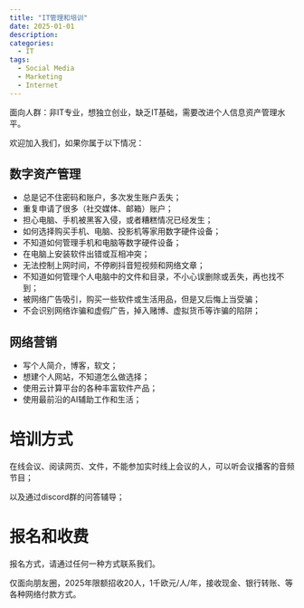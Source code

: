 ```yaml
---
title: "IT管理和培训"
date: 2025-01-01
description: 
categories:
  - IT
tags:
  - Social Media
  - Marketing
  - Internet
---
```


面向人群：非IT专业，想独立创业，缺乏IT基础，需要改进个人信息资产管理水平。

欢迎加入我们，如果你属于以下情况：

## 数字资产管理
- 总是记不住密码和账户，多次发生账户丢失；
- 重复申请了很多（社交媒体、邮箱）账户；
- 担心电脑、手机被黑客入侵，或者糟糕情况已经发生；
- 如何选择购买手机、电脑、投影机等家用数字硬件设备；
- 不知道如何管理手机和电脑等数字硬件设备；
- 在电脑上安装软件出错或互相冲突；
- 无法控制上网时间，不停刷抖音短视频和网络文章；
- 不知道如何管理个人电脑中的文件和目录，不小心误删除或丢失，再也找不到；
- 被网络广告吸引，购买一些软件或生活用品，但是又后悔上当受骗；
- 不会识别网络诈骗和虚假广告，掉入赌博、虚拟货币等诈骗的陷阱；


## 网络营销
- 写个人简介，博客，软文；
- 想建个人网站，不知道怎么做选择；
- 使用云计算平台的各种丰富软件产品；
- 使用最前沿的AI辅助工作和生活；


# 培训方式

在线会议、阅读网页、文件，不能参加实时线上会议的人，可以听会议播客的音频节目；

以及通过discord群的问答辅导；


# 报名和收费

报名方式，请通过任何一种方式联系我们。

仅面向朋友圈，2025年限额招收20人，1千欧元/人/年，接收现金、银行转账、等各种网络付款方式。

